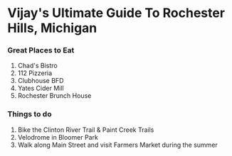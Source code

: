 # Vijay's Ultimate Guide To Rochester Hills, Michigan

### Great Places to Eat
1) Chad's Bistro
2) 112 Pizzeria
3) Clubhouse BFD
4) Yates Cider Mill 
5) Rochester Brunch House

### Things to do
1) Bike the Clinton River Trail & Paint Creek Trails
2) Velodrome in Bloomer Park
3) Walk along Main Street and visit Farmers Market during the summer 
